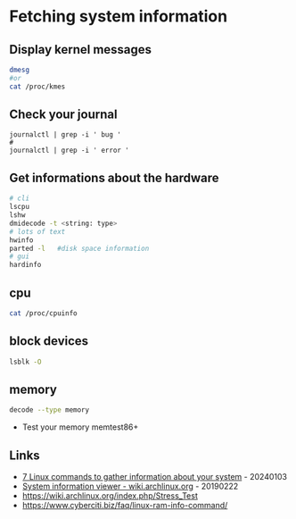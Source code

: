 # Fetching system information

## Display kernel messages

```bash
dmesg
#or
cat /proc/kmes
```

## Check your journal

```
journalctl | grep -i ' bug '
#
journalctl | grep -i ' error '
```

## Get informations about the hardware

```bash
# cli
lscpu
lshw
dmidecode -t <string: type>
# lots of text
hwinfo
parted -l   #disk space information
# gui
hardinfo
```

## cpu

```bash
cat /proc/cpuinfo
```

## block devices


```bash
lsblk -O
```

## memory

```bash
decode --type memory
```

* Test your memory memtest86+

## Links

* [7 Linux commands to gather information about your system](https://www.redhat.com/sysadmin/linux-system-info-commands) - 20240103
* [System information viewer - wiki.archlinux.org](https://wiki.archlinux.org/index.php/List_of_applications/Utilities#System_information_viewers) - 20190222
* https://wiki.archlinux.org/index.php/Stress_Test
* https://www.cyberciti.biz/faq/linux-ram-info-command/
